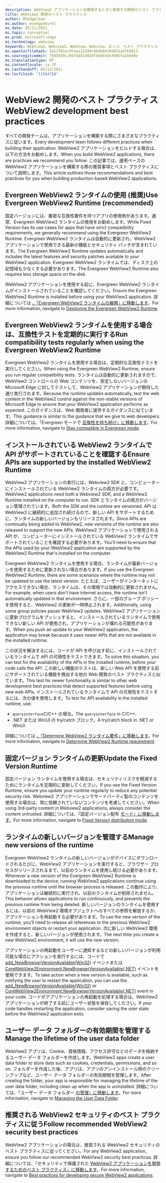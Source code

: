 ```yaml
---
description: WebView2 アプリケーションを開発するときに使用する開発のベスト プラクティスについて説明します。
title: WebView2 開発のベスト プラクティス
author: MSEdgeTeam
ms.author: msedgedevrel
ms.date: 05/11/2021
ms.topic: conceptual
ms.prod: microsoft-edge
ms.technology: webview
keywords: WebView2、Webview2、WebView、Webview、エッジ、ベスト プラクティス
ms.openlocfilehash: 5a11f01ec07aea12599c8bdb8428d451ad7bd013
ms.sourcegitcommit: 7945939c29dfdd414020f8b05936f605fa2b640e
ms.translationtype: MT
ms.contentlocale: ja-JP
ms.lasthandoff: 05/13/2021
ms.locfileid: "11564750"
---
```

# <a name="webview2-development-best-practices"></a><span data-ttu-id="f52b9-104">WebView2 開発のベスト プラクティス</span><span class="sxs-lookup"><span data-stu-id="f52b9-104">WebView2 development best practices</span></span>  

<span data-ttu-id="f52b9-105">すべての開発チームは、アプリケーションを構築する際にさまざまなプラクティスに従います。</span><span class="sxs-lookup"><span data-stu-id="f52b9-105">Every development team follows different practices when building their application.</span></span> <span data-ttu-id="f52b9-106">WebView2 アプリケーションをビルドする場合は、以下の方法をお勧めします。</span><span class="sxs-lookup"><span data-stu-id="f52b9-106">When you build WebView2 applications, there are practices we recommend you follow.</span></span> <span data-ttu-id="f52b9-107">この記事では、運用ベースの WebView2 アプリケーションを構築する際の推奨事項とベスト プラクティスについて説明します。</span><span class="sxs-lookup"><span data-stu-id="f52b9-107">This article outlines those recommendations and best practices for you when building production-based WebView2 applications.</span></span>

## <a name="use-evergreen-webview2-runtime-recommended"></a><span data-ttu-id="f52b9-108">Evergreen WebView2 ランタイムの使用 (推奨)</span><span class="sxs-lookup"><span data-stu-id="f52b9-108">Use Evergreen WebView2 Runtime (recommended)</span></span>  

<span data-ttu-id="f52b9-109">固定バージョンには、厳密な互換性要件を持つアプリの使用例があります。通常、Evergreen WebView2 ランタイムの使用をお勧めします。</span><span class="sxs-lookup"><span data-stu-id="f52b9-109">While Fixed Version has its use cases for apps that have strict compatibility requirements, we generally recommend using the Evergreen WebView2 Runtime.</span></span>  <span data-ttu-id="f52b9-110">Evergreen WebView2 ランタイムは自動的に更新され、WebView2 アプリケーションで使用できる最新の機能とセキュリティ パッチが含まれています。</span><span class="sxs-lookup"><span data-stu-id="f52b9-110">The Evergreen WebView2 Runtime updates automatically and includes the latest features and security patches available to your WebView2 application.</span></span> <span data-ttu-id="f52b9-111">Evergreen WebView2 ランタイムでは、ディスク上の記憶域も少なくする必要があります。</span><span class="sxs-lookup"><span data-stu-id="f52b9-111">The Evergreen WebView2 Runtime also requires less storage space on the disk.</span></span>

<span data-ttu-id="f52b9-112">WebView2 アプリケーションを使用する前に、Evergreen WebView2 ランタイムがインストールされていることを確認してください。</span><span class="sxs-lookup"><span data-stu-id="f52b9-112">Ensure the Evergreen WebView2 Runtime is installed before using your WebView2 application.</span></span>  <span data-ttu-id="f52b9-113">詳細については [、「Evergreen WebView2 ランタイムの展開」に移動します][Webview2ConceptsDistributionDeployingEvergreenWebview2Runtime]。</span><span class="sxs-lookup"><span data-stu-id="f52b9-113">For more information, navigate to [Deploying the Evergreen WebView2 Runtime][Webview2ConceptsDistributionDeployingEvergreenWebview2Runtime].</span></span>  

## <a name="run-compatibility-tests-regularly-when-using-the-evergreen-webview2-runtime"></a><span data-ttu-id="f52b9-114">Evergreen WebView2 ランタイムを使用する場合は、互換性テストを定期的に実行する</span><span class="sxs-lookup"><span data-stu-id="f52b9-114">Run compatibility tests regularly when using the Evergreen WebView2 Runtime</span></span>

<span data-ttu-id="f52b9-115">Evergreen WebView2 ランタイムを使用する場合は、定期的な互換性テストを実行してください。</span><span class="sxs-lookup"><span data-stu-id="f52b9-115">When using the Evergreen WebView2 Runtime, ensure you run regular compatibility tests.</span></span> <span data-ttu-id="f52b9-116">ランタイムは自動的に更新されますので、WebView2 コントロールの Web コンテンツを、安定しないバージョンの Microsoft Edge に対してテストして、WebView2 アプリケーションが期待した通り実行されます。</span><span class="sxs-lookup"><span data-stu-id="f52b9-116">Because the runtime updates automatically, test the web content in the WebView2 control against the non-stable versions of Microsoft Edge to ensure that your WebView2 application performs as expected.</span></span> <span data-ttu-id="f52b9-117">このガイダンスは、Web 開発者に提供するガイダンスに似ています。</span><span class="sxs-lookup"><span data-stu-id="f52b9-117">This guidance is similar to the guidance that we give to web developers.</span></span> <span data-ttu-id="f52b9-118">詳細については、「Evergreen モードで [互換性を持ち続け」に移動します][Webview2ConceptsDistributionStayCompatibleEvergreenMode]。</span><span class="sxs-lookup"><span data-stu-id="f52b9-118">For more information, navigate to [Stay compatible in Evergreen mode][Webview2ConceptsDistributionStayCompatibleEvergreenMode].</span></span>

## <a name="ensure-apis-are-supported-by-the-installed-webview2-runtime"></a><span data-ttu-id="f52b9-119">インストールされている WebView2 ランタイムで API がサポートされていることを確認する</span><span class="sxs-lookup"><span data-stu-id="f52b9-119">Ensure APIs are supported by the installed WebView2 Runtime</span></span>

<span data-ttu-id="f52b9-120">WebView2 アプリケーションの実行には、Webview2 SDK と、コンピューターにインストールされている WebView2 ランタイムの両方が必要です。</span><span class="sxs-lookup"><span data-stu-id="f52b9-120">WebView2 applications need both a Webview2 SDK, and a WebView2 Runtime installed on the computer to run.</span></span> <span data-ttu-id="f52b9-121">SDK とランタイムの両方がバージョン管理されています。</span><span class="sxs-lookup"><span data-stu-id="f52b9-121">Both the SDK and the runtime are versioned.</span></span> <span data-ttu-id="f52b9-122">API は WebView2 に継続的に追加され続けるので、新しい API をサポートするために、ランタイムの新しいバージョンもリリースされます。</span><span class="sxs-lookup"><span data-stu-id="f52b9-122">Since APIs are continually being added to WebView2, new versions of the runtime are also released to support the new APIs.</span></span> <span data-ttu-id="f52b9-123">WebView2 アプリケーションで使用される API が、コンピューターにインストールされている WebView2 ランタイムでサポートされていることを確認する必要があります。</span><span class="sxs-lookup"><span data-stu-id="f52b9-123">You'll need to ensure that the APIs used by your WebView2 application are supported by the WebView2 Runtime that's installed on the computer.</span></span> 

<span data-ttu-id="f52b9-124">Evergreen WebView2 ランタイムを使用する場合、ランタイムが最新バージョンを使用するために更新されない場合があります。</span><span class="sxs-lookup"><span data-stu-id="f52b9-124">If you use the Evergreen WebView2 Runtime, there are some scenarios where the runtime may not be updated to use the latest version.</span></span> <span data-ttu-id="f52b9-125">たとえば、ユーザーがインターネットにアクセスできない場合、ランタイムは、その環境では自動的に更新されません。</span><span class="sxs-lookup"><span data-stu-id="f52b9-125">For example, when users don't have internet access, the runtime isn't  automatically updated in that environment.</span></span> <span data-ttu-id="f52b9-126">さらに、一部のグループ ポリシーを使用すると、WebView2 の更新が一時停止されます。</span><span class="sxs-lookup"><span data-stu-id="f52b9-126">Additionally, using some group policies pause WebView2 updates.</span></span> <span data-ttu-id="f52b9-127">WebView2 アプリケーションに更新プログラムをプッシュすると、インストールされているランタイムで使用できない新しい API が使用され、アプリケーションが壊れる可能性があります。</span><span class="sxs-lookup"><span data-stu-id="f52b9-127">When you push an update to your WebView2 application, the application may break because it uses newer APIs that are not available in the installed runtime.</span></span>   
 
<span data-ttu-id="f52b9-128">この状況を解決するには、コードが API を呼び出す前に、インストールされているランタイムで API の可用性をテストできます。</span><span class="sxs-lookup"><span data-stu-id="f52b9-128">To solve this situation, you can test for the availability of the APIs in the installed runtime, before your code calls the API.</span></span> <span data-ttu-id="f52b9-129">この新しい機能のテストは、新しい Web API を使用する前にサポートされている機能を検出する他の Web 開発のベスト プラクティスと似ています。</span><span class="sxs-lookup"><span data-stu-id="f52b9-129">This test for newer functionality is similar to other web development best practices that detect supported features before using new web APIs.</span></span> <span data-ttu-id="f52b9-130">インストールされているランタイムで API の可用性をテストするには、次の値を使用します。</span><span class="sxs-lookup"><span data-stu-id="f52b9-130">To test for API availability in the installed runtime, use:</span></span>  

*   <span data-ttu-id="f52b9-131">`queryinterface`C/C++ の場合。</span><span class="sxs-lookup"><span data-stu-id="f52b9-131">The `queryinterface` in C/C++.</span></span> 
*   <span data-ttu-id="f52b9-132">.NET または WinUI の try/catch ブロック。</span><span class="sxs-lookup"><span data-stu-id="f52b9-132">A try/catch block in .NET or WinUI.</span></span> 
    
<span data-ttu-id="f52b9-133">詳細については [、「Determine WebView2 ランタイム要件」に移動します][Webview2ConceptsVersioningDetermineWebview2RuntimeRequirement]。</span><span class="sxs-lookup"><span data-stu-id="f52b9-133">For more information, navigate to [Determine WebView2 Runtime requirement][Webview2ConceptsVersioningDetermineWebview2RuntimeRequirement].</span></span>  

## <a name="update-the-fixed-version-runtime"></a><span data-ttu-id="f52b9-134">固定バージョン ランタイムの更新</span><span class="sxs-lookup"><span data-stu-id="f52b9-134">Update the Fixed Version Runtime</span></span>  

<span data-ttu-id="f52b9-135">固定バージョン ランタイムを使用する場合は、セキュリティリスクを軽減するためにランタイムを定期的に更新してください。</span><span class="sxs-lookup"><span data-stu-id="f52b9-135">If you use the Fixed Version Runtime, ensure you update your runtime regularly to reduce any potential security risk.</span></span> <span data-ttu-id="f52b9-136">Webview2 アプリケーションでサードパーティ製のコンテンツを使用する場合は、常に信頼されていないコンテンツを考慮してください。</span><span class="sxs-lookup"><span data-stu-id="f52b9-136">When using 3rd-party content in Webview2 applications, always consider the content untrusted.</span></span>  <span data-ttu-id="f52b9-137">詳細については、「固定バージョン配布 [モード」に移動します][Webview2ConceptsDistributionFixedVersionDistributionMode]。</span><span class="sxs-lookup"><span data-stu-id="f52b9-137">For more information, navigate to [Fixed Version distribution mode][Webview2ConceptsDistributionFixedVersionDistributionMode].</span></span>  

## <a name="manage-new-versions-of-the-runtime"></a><span data-ttu-id="f52b9-138">ランタイムの新しいバージョンを管理する</span><span class="sxs-lookup"><span data-stu-id="f52b9-138">Manage new versions of the runtime</span></span>  

<span data-ttu-id="f52b9-139">Evergreen WebView2 ランタイムの新しいバージョンがデバイスにダウンロードされるたびに、WebView2 アプリケーションを実行すると、ブラウザー プロセスがリリースされるまで、以前のランタイムを使用し続ける必要があります。</span><span class="sxs-lookup"><span data-stu-id="f52b9-139">Whenever a new version of the Evergreen WebView2 Runtime is downloaded to the device, running WebView2 applications continue using the previous runtime until the browser process is released.</span></span> <span data-ttu-id="f52b9-140">この動作により、アプリケーションは継続的に実行され、以前のランタイムが削除されません。</span><span class="sxs-lookup"><span data-stu-id="f52b9-140">This behavior allows applications to run continuously, and prevents the previous runtime from being deleted.</span></span> <span data-ttu-id="f52b9-141">新しいバージョンのランタイムを使用するには、以前の WebView2 環境オブジェクトへのすべての参照を解放するか、アプリケーションを再起動する必要があります。</span><span class="sxs-lookup"><span data-stu-id="f52b9-141">To use the new version of the runtime, you'll need to release all references to the previous WebView2 environment objects or restart your application.</span></span> <span data-ttu-id="f52b9-142">次に新しい WebView2 環境を作成すると、新しいバージョンが使用されます。</span><span class="sxs-lookup"><span data-stu-id="f52b9-142">The next time you create a new WebView2 environment, it will use the new version.</span></span>

<span data-ttu-id="f52b9-143">アプリケーションの再起動をユーザーに通知するなどの新しいバージョンが利用可能な場合にアクションを実行するには、コードで [add_NewBrowserVersionAvailable(Win32)][Webview2ReferenceaddNewBrowserVersionAvailable] イベントまたは [CoreWebView2Environment.NewBrowserVersionAvailable(.NET)][Webview2ReferenceNewBrowserVersionAvailable] イベントを使用できます。</span><span class="sxs-lookup"><span data-stu-id="f52b9-143">To take action when a new version is available, such as notifying the user to restart the application, you can use the [add_NewBrowserVersionAvailable(Win32)][Webview2ReferenceaddNewBrowserVersionAvailable] or [CoreWebView2Environment.NewBrowserVersionAvailable(.NET)][Webview2ReferenceNewBrowserVersionAvailable] event in your code.</span></span> <span data-ttu-id="f52b9-144">コードがアプリケーションの再起動を処理する場合は、WebView2 アプリケーションが終了する前にユーザー状態を保存してください。</span><span class="sxs-lookup"><span data-stu-id="f52b9-144">If your code handles restarting the application, consider saving the user state before the WebView2 application exits.</span></span>  

## <a name="manage-the-lifetime-of-the-user-data-folder"></a><span data-ttu-id="f52b9-145">ユーザー データ フォルダーの有効期間を管理する</span><span class="sxs-lookup"><span data-stu-id="f52b9-145">Manage the lifetime of the user data folder</span></span> 
<span data-ttu-id="f52b9-146">WebView2 アプリは、Cookie、資格情報、アクセス許可などのデータを格納するユーザー データ フォルダーを作成します。</span><span class="sxs-lookup"><span data-stu-id="f52b9-146">WebView2 apps create a user data folder to store data such as cookies, credentials, permissions, and so on.</span></span> <span data-ttu-id="f52b9-147">フォルダーを作成した後、アプリは、アプリのアンインストール時のクリーンアップなど、ユーザー データ フォルダーの有効期間を管理します。</span><span class="sxs-lookup"><span data-stu-id="f52b9-147">After creating the folder, your app is responsible for managing the lifetime of the user data folder, including clean up when the app is uninstalled.</span></span>  <span data-ttu-id="f52b9-148">詳細については、「ユーザー データ フォルダー [の管理」に移動します][Webview2ConceptsUserDataFolder]。</span><span class="sxs-lookup"><span data-stu-id="f52b9-148">For more information, navigate to [Managing the User Data Folder][Webview2ConceptsUserDataFolder].</span></span>  

## <a name="follow-recommended-webview2-security-best-practices"></a><span data-ttu-id="f52b9-149">推奨される WebView2 セキュリティのベスト プラクティスに従う</span><span class="sxs-lookup"><span data-stu-id="f52b9-149">Follow recommended WebView2 security best practices</span></span> 
<span data-ttu-id="f52b9-150">WebView2 アプリケーションの場合は、推奨される WebView2 セキュリティのベスト プラクティスに従ってください。</span><span class="sxs-lookup"><span data-stu-id="f52b9-150">For any WebView2 application, ensure you follow our recommended WebView2 security best practices.</span></span>  <span data-ttu-id="f52b9-151">詳細については、「セキュリティで保護された [WebView2 アプリケーションを開発するためのベスト プラクティス」に移動します][Webview2ConceptsSecurity]。</span><span class="sxs-lookup"><span data-stu-id="f52b9-151">For more information, navigate to [Best practices for developing secure WebView2 applications][Webview2ConceptsSecurity].</span></span>  

<!-- links -->  

[Webview2ConceptsDistributionDeployingEvergreenWebview2Runtime]: ../concepts/distribution.md#deploying-the-evergreen-webview2-runtime "Evergreen WebView2 ランタイムの展開 - WebView2 ランタイムを使用したアプリ|Microsoft Docs"  
[Webview2ConceptsDistributionFixedVersionDistributionMode]: ../concepts/distribution.md#fixed-version-distribution-mode "固定バージョン配布モード - WebView2 アプリケーションを使用したアプリ|Microsoft Docs"  
[Webview2ConceptsDistributionStayCompatibleEvergreenMode]: ../concepts/distribution.md#stay-compatible-in-evergreen-mode "Evergreen モードで互換性を持つ - WebView2 を使用したアプリの配布 |Microsoft Docs"  
[Webview2ConceptsSecurity]: ../concepts/security.md "セキュリティで保護された WebView2 アプリケーションを開発するためのベストプラクティス |Microsoft Docs"  
[Webview2ConceptsUserDataFolder]: ../concepts/user-data-folder.md "[ユーザー データ フォルダーの管理] |Microsoft Docs"  
[Webview2ConceptsVersioningDetermineWebview2RuntimeRequirement]: ../concepts/versioning.md#determine-webview2-runtime-requirement "WebView2 ランタイム要件の決定 - WebView2 SDK のバージョンの|Microsoft Docs"  
[Webview2GetStartedWin32]: ../get-started/win32.md "WebView2 の使用を|Microsoft Docs"  
[Webview2GetStartedWinforms]: ../get-started/winforms.md "WebView2 の使用を開始するには、Windowsフォーム|Microsoft Docs"  
[Webview2GetStartedWinui]: ../get-started/winui.md "WinUI 3 (プレビュー) の WebView2 の使用を開始|Microsoft Docs"  
[Webview2GetStartedWpf]: ../get-started/wpf.md "WPF サーバーでの WebView2 の|Microsoft Docs"  

[Webview2ReferenceaddNewBrowserVersionAvailable]: /microsoft-edge/webview2/reference/win32/icorewebview2environment#add_newbrowserversionavailable "add_NewBrowserVersionAvailable |Microsoft Docs"  

[Webview2ReferenceNewBrowserVersionAvailable]: /dotnet/api/microsoft.web.webview2.core.corewebview2environment.newbrowserversionavailable "CoreWebView2Environment.NewBrowserVersionAvailable イベント |Microsoft Docs"  

